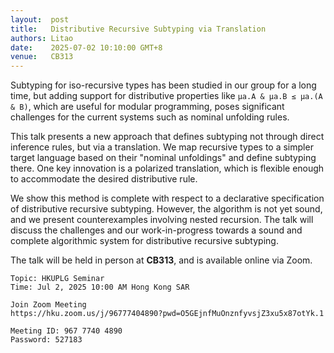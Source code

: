 ```yaml
---
layout:  post
title:   Distributive Recursive Subtyping via Translation
authors: Litao
date:    2025-07-02 10:10:00 GMT+8
venue:   CB313
---
```


Subtyping for iso-recursive types has been studied in our group for a long time,
but adding support for distributive properties like `μa.A & μa.B ≤ μa.(A & B)`,
which are useful for modular programming, poses significant challenges for the
current systems such as nominal unfolding rules. 

This talk presents a new approach that defines subtyping not through direct
inference rules, but via a translation. We map recursive types to a simpler
target language based on their "nominal unfoldings" and define subtyping there.
One key innovation is a polarized translation, which is flexible enough to
accommodate the desired distributive rule.

We show this method is complete with respect to a declarative specification of
distributive recursive subtyping. However, the algorithm is not yet sound, and
we present counterexamples involving nested recursion. The talk will discuss the
challenges and our work-in-progress towards a sound and complete algorithmic
system for distributive recursive subtyping.


The talk will be held in person at **CB313**, and is available online via Zoom.
```
Topic: HKUPLG Seminar
Time: Jul 2, 2025 10:00 AM Hong Kong SAR

Join Zoom Meeting
https://hku.zoom.us/j/96777404890?pwd=O5GEjnfMuOnznfyvsjZ3xu5x87otYk.1

Meeting ID: 967 7740 4890
Password: 527183
```
